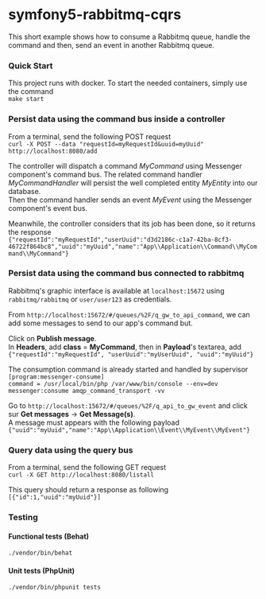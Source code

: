 # symfony5-rabbitmq-cqrs
This short example shows how to consume a Rabbitmq queue, handle the command and then, send an event in another Rabbitmq queue.

### Quick Start
This project runs with docker. To start the needed containers, simply use the command<br />`make start`

### Persist data using the command bus inside a controller
From a terminal, send the following POST request<br />
`curl -X POST --data "requestId=myRequestId&uuid=myUuid" http://localhost:8080/add`

The controller will dispatch a command *MyCommand* using Messenger component's command bus.
The related command handler *MyCommandHandler* will persist the well completed entity *MyEntity* into our database.<br/>
Then the command handler sends an event *MyEvent* using the Messenger component's event bus.

Meanwhile, the controller considers that its job has been done, so it returns the response<br />
`{"requestId":"myRequestId","userUuid":"d3d2186c-c1a7-42ba-8cf3-46722f864bc8","uuid":"myUuid","name":"App\\Application\\Command\\MyCommand\\MyCommand"}`

### Persist data using the command bus connected to rabbitmq
Rabbitmq's graphic interface is available at `localhost:15672` using `rabbitmq/rabbitmq` or `user/user123` as credentials.

From `http://localhost:15672/#/queues/%2F/q_gw_to_api_command`, we can add some messages to send to our app's command but.

Click on __Publish message__.<br/>
In __Headers__, add **class** = **MyCommand**, then in __Payload__'s textarea, add `{"requestId":"myRequestId", "userUuid":"myUserUuid", "uuid":"myUuid"}`

The consumption command is already started and handled by supervisor<br/>
`[program:messenger-consume]`<br/>
`command = /usr/local/bin/php /var/www/bin/console --env=dev messenger:consume amqp_command_transport -vv`

Go to `http://localhost:15672/#/queues/%2F/q_api_to_gw_event` and click sur __Get  messages__ -> **Get Message(s)**.<br/>
A message must appears with the following payload `{"uuid":"myUuid","name":"App\\Application\\Event\\MyEvent\\MyEvent"}`

### Query data using the query bus
From a terminal, send the following GET request<br />
`curl -X GET http://localhost:8080/listall`

This query should return a response as following
`[{"id":1,"uuid":"myUuid"}]`

### Testing
#### Functional tests (Behat)
`./vendor/bin/behat`

#### Unit tests (PhpUnit)
`./vendor/bin/phpunit tests`